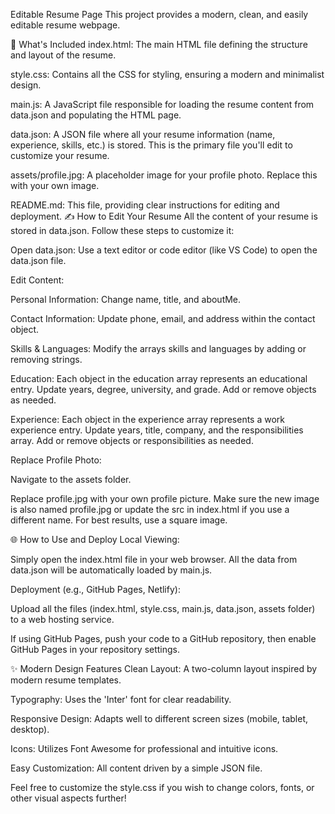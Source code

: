 Editable Resume Page
This project provides a modern, clean, and easily editable resume webpage.

🚀 What's Included
index.html: The main HTML file defining the structure and layout of the resume.

style.css: Contains all the CSS for styling, ensuring a modern and minimalist design.

main.js: A JavaScript file responsible for loading the resume content from data.json and populating the HTML page.

data.json: A JSON file where all your resume information (name, experience, skills, etc.) is stored. This is the primary file you'll edit to customize your resume.

assets/profile.jpg: A placeholder image for your profile photo. Replace this with your own image.

README.md: This file, providing clear instructions for editing and deployment.
✍️ How to Edit Your Resume
All the content of your resume is stored in data.json. Follow these steps to customize it:

Open data.json: Use a text editor or code editor (like VS Code) to open the data.json file.

Edit Content:

Personal Information: Change name, title, and aboutMe.

Contact Information: Update phone, email, and address within the contact object.

Skills & Languages: Modify the arrays skills and languages by adding or removing strings.

Education: Each object in the education array represents an educational entry. Update years, degree, university, and grade. Add or remove objects as needed.

Experience: Each object in the experience array represents a work experience entry. Update years, title, company, and the responsibilities array. Add or remove objects or responsibilities as needed.

Replace Profile Photo:

Navigate to the assets folder.

Replace profile.jpg with your own profile picture. Make sure the new image is also named profile.jpg or update the src in index.html if you use a different name. For best results, use a square image.

🌐 How to Use and Deploy
Local Viewing:

Simply open the index.html file in your web browser. All the data from data.json will be automatically loaded by main.js.

Deployment (e.g., GitHub Pages, Netlify):

Upload all the files (index.html, style.css, main.js, data.json, assets folder) to a web hosting service.

If using GitHub Pages, push your code to a GitHub repository, then enable GitHub Pages in your repository settings.

✨ Modern Design Features
Clean Layout: A two-column layout inspired by modern resume templates.

Typography: Uses the 'Inter' font for clear readability.

Responsive Design: Adapts well to different screen sizes (mobile, tablet, desktop).

Icons: Utilizes Font Awesome for professional and intuitive icons.

Easy Customization: All content driven by a simple JSON file.

Feel free to customize the style.css if you wish to change colors, fonts, or other visual aspects further!